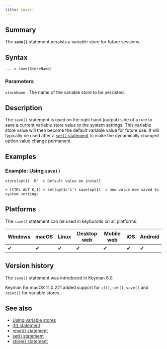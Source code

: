 ```yaml
---
title: save()
---
```

  
## Summary

The **`save()`** statement persists a variable store for future
sessions.

## Syntax

```
... > save(StoreName)
```

### Parameters

`storeName`
:   The name of the variable store to be persisted.

## Description

The `save()` statement is used on the right hand (output) side of a rule
to save a current variable store value to the system settings. This
variable store value will then become the default variable value for
future use. It will typically be used after a [`set()` statement](set)
to make the dynamically changed option value change permanent.

## Examples

### Example: Using `save()`

```
store(opt1) '0'  c Default value on install

+ [CTRL ALT K_1] > set(opt1='1') save(opt1)  c new value now saved to system settings
```

## Platforms

The `save()` statement can be used in keyboards on all platforms.

| Windows | macOS | Linux | Desktop web | Mobile web | iOS | Android |
|---------|-------|-------|-------------|------------|-----|---------|
| ✔       | ✔     | ✔     | ✔           | ✔          | ✔   | ✔       |

## Version history

The `save()` statement was introduced in Keyman 8.0.

Keyman for macOS 11.0.221 added support for `if()`, `set()`, `save()`
and `reset()` for variable stores.

## See also

-   [Using variable stores](../guide/variable-stores)
-   [if() statement](./if)
-   [reset() statement](./reset) 
-   [set() statement](./set)
-   [store() statement](./store)
